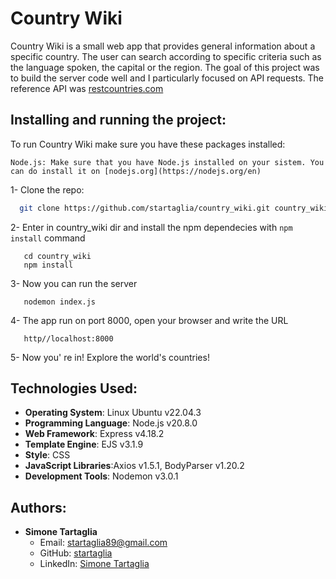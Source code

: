 # Country Wiki
Country Wiki is a small web app that provides general information about a specific country. The user can search according to specific criteria such as the language spoken, the capital or the region. The goal of this project was to build the server code well and I particularly focused on API requests. The reference API was [restcountries.com](https://restcountries.com)

## Installing and running the project:

To run Country Wiki make sure you have these packages installed:

```
Node.js: Make sure that you have Node.js installed on your sistem. You can do install it on [nodejs.org](https://nodejs.org/en)
```

1- Clone the repo:

  ```sh
    git clone https://github.com/startaglia/country_wiki.git country_wiki
  ```

2- Enter in country_wiki dir and install the npm dependecies with `npm install` command

 ```
    cd country_wiki
    npm install
 ```

3- Now you can run the server

 ```
    nodemon index.js
 ```

4- The app run on port 8000, open your browser and write the URL

 ```
    http//localhost:8000
 ```
5- Now you' re in! Explore the  world's countries!

## Technologies Used:

- **Operating System**: Linux Ubuntu v22.04.3
- **Programming Language**: Node.js v20.8.0
- **Web Framework**: Express v4.18.2
- **Template Engine**: EJS v3.1.9
- **Style**: CSS
- **JavaScript Libraries**:Axios v1.5.1, BodyParser v1.20.2
- **Development Tools**: Nodemon v3.0.1

## Authors:

- **Simone Tartaglia**
  - Email: [startaglia89@gmail.com](mailto:startaglia89@gmail.com)
  - GitHub: [startaglia](https://github.com/startaglia)
  - LinkedIn: [Simone Tartaglia](https://www.linkedin.com/in/simone-tartaglia-134723248/)
